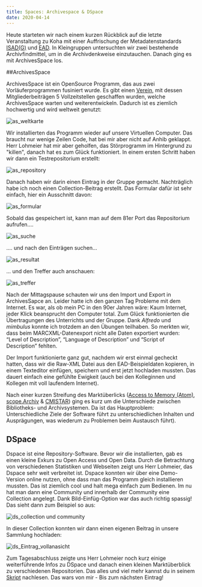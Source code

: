 ```yaml
---
title: Spaces: Archivespace & DSpace
date: 2020-04-14
---
```

Heute starteten wir nach einem kurzen Rückblick auf die letzte Veranstaltung zu Koha mit einer Auffrischung der Metadatenstandards [ISAD(G)](https://de.wikipedia.org/wiki/ISAD(G)) und [EAD](https://de.wikipedia.org/wiki/Encoded_Archival_Description).
In Kleingruppen untersuchten wir zwei bestehende Archivfindmittel, um in die Archivdenkweise einzutauchen. Danach ging es mit ArchivesSpace los.

##ArchivesSpace

ArchivesSpace ist ein OpenSource Programm, das aus zwei Vorläuferprogrammen fusiniert wurde. Es gibt einen [Verein](https://archivesspace.org/member-area/thank-you-for-becoming-a-member), mit dessen Mitgliederbeiträgen 5 Vollzeitstellen geschaffen wurden, welche ArchivesSpace warten und weiterentwickeln. Dadurch ist es ziemlich hochwertig und wird weltweit genutzt:

![as_weltkarte](https://user-images.githubusercontent.com/61733461/80275798-ebccff00-86e3-11ea-912f-f701f90a2165.jpg)

Wir installierten das Programm wieder auf unsere Virtuellen Computer. Das braucht nur wenige Zeilen Code, hat bei mir aber nicht auf Anhib geklappt. Herr Lohmeier hat mir aber geholfen, das Störprogramm im Hintergrund zu "killen", danach hat es zum Glück funktioniert.
In einem ersten Schritt haben wir dann ein Testrepositorium erstellt:

![as_repository](https://user-images.githubusercontent.com/61733461/81039698-0a808200-8eaa-11ea-8a2a-b0916395b7ea.jpg)

Danach haben wir darin einen Eintrag in der Gruppe gemacht. Nachträglich habe ich noch einen Collection-Beitrag erstellt. Das Formular dafür ist sehr einfach, hier ein Ausschnitt davon:

![as_formular](https://user-images.githubusercontent.com/61733461/81039787-33a11280-8eaa-11ea-8031-0206f6e4b81e.jpg)

Sobald das gespeichert ist, kann man auf dem 81er Port das Repositorium aufrufen....

![as_suche](https://user-images.githubusercontent.com/61733461/81039978-a5795c00-8eaa-11ea-8ef2-d05eb5c4f767.jpg)

.... und nach den Einträgen suchen...

![as_resultat](https://user-images.githubusercontent.com/61733461/81041092-37826400-8ead-11ea-86eb-42c33e7b5095.jpg)

... und den Treffer auch anschauen:

![as_treffer](https://user-images.githubusercontent.com/61733461/81041116-4701ad00-8ead-11ea-8af1-aa0e79cd7309.jpg)

Nach der Mittagspause schauten wir uns den Import und Export in ArchivesSapce an. Leider hatte ich den ganzen Tag Probleme mit dem Internet. Es war, als ob mein PC in den 90er Jahren wäre: Kaum Internet, jeder Klick beansprucht den Computer total. Zum Glück funktionierten die Übertragungen des Unterrichts und der Gruppe. Dank *Alfredo* und *mimbulus* konnte ich trotzdem an den Übungen teilhaben. So merkten wir, dass beim MARCXML-Datenexport nicht alle Daten exportiert wurden:
“Level of Description”, “Language of Description” und “Script of Description” fehlten.

Der Import funktionierte ganz gut, nachdem wir erst einmal gecheckt hatten, dass wir die Raw-XML Datei aus den EAD-Beispieldaten kopieren, in einem Texteditor einfügen, speichern und erst jetzt hochladen mussten. Das dauert einfach eine gefühlte Ewigkeit (auch bei den Kolleginnen und Kollegen mit voll laufendem Internet).

Nach einer kurzen Streifung des Marktüberlicks ([Access to Memory (Atom)](https://www.accesstomemory.org), [scope.Archiv](http://www.scope.ch) & [CMISTAR](https://www.cmiag.ch/cmistar)) ging es kurz um die Unterschiede zwischen Bibliotheks- und Archivsystemen. Da ist das Hauptproblem: Unterschiedliche Ziele der Software führt zu unterschiedlichen Inhalten und Ausprägungen, was wiederum zu Problemen beim Austausch führt).

## DSpace
Dspace ist eine Repository-Software. Bevor wir die installierten, gab es einen kleine Exkurs zu Open Access und Open Data. Durch die Betrachtung von verschiedenen Statistiken und Webseiten zeigt uns Herr Lohmeier, das Dspace sehr weit verbreitet ist.
Dspace konnten wir über eine Demo-Version online nutzen, ohne dass man das Programm gleich installieren mussten. Das ist ziemlich cool und halt mega einfach zum Bedienen. Im nu hat man dann eine Community und innerhalb der Community eine Collection angelegt. Dank Bild-Einfüg-Option war das auch richtig spassig!
Das sieht dann zum Beispiel so aus:

![ds_collection und community](https://user-images.githubusercontent.com/61733461/81041734-d2c80900-8eae-11ea-995a-c84749711c11.jpg)

In dieser Collection konnten wir dann einen eigenen Beitrag in unsere Sammlung hochladen:

![ds_Eintrag_vollanasicht](https://user-images.githubusercontent.com/61733461/81041789-ff7c2080-8eae-11ea-8706-6725ce2db2da.jpg)

Zum Tagesabschluss zeigte uns Herr Lohmeier noch kurz einige weiterführende Infos zu DSpace und danach einen kleinen Marktüberblick zu verschiedenen Repositorien. Das alles und viel mehr kannst du in seinem [Skript](https://bain.felixlohmeier.de/#/04_repository-software-fuer-publikationen-und-forschungsdaten) nachlesen.
Das wars von mir - Bis zum nächsten Eintrag!
